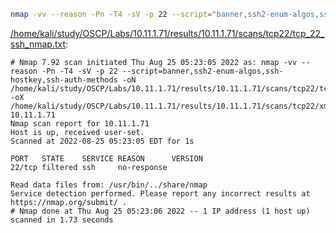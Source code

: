 ```bash
nmap -vv --reason -Pn -T4 -sV -p 22 --script="banner,ssh2-enum-algos,ssh-hostkey,ssh-auth-methods" -oN "/home/kali/study/OSCP/Labs/10.11.1.71/results/10.11.1.71/scans/tcp22/tcp_22_ssh_nmap.txt" -oX "/home/kali/study/OSCP/Labs/10.11.1.71/results/10.11.1.71/scans/tcp22/xml/tcp_22_ssh_nmap.xml" 10.11.1.71
```

[/home/kali/study/OSCP/Labs/10.11.1.71/results/10.11.1.71/scans/tcp22/tcp_22_ssh_nmap.txt](file:///home/kali/study/OSCP/Labs/10.11.1.71/results/10.11.1.71/scans/tcp22/tcp_22_ssh_nmap.txt):

```
# Nmap 7.92 scan initiated Thu Aug 25 05:23:05 2022 as: nmap -vv --reason -Pn -T4 -sV -p 22 --script=banner,ssh2-enum-algos,ssh-hostkey,ssh-auth-methods -oN /home/kali/study/OSCP/Labs/10.11.1.71/results/10.11.1.71/scans/tcp22/tcp_22_ssh_nmap.txt -oX /home/kali/study/OSCP/Labs/10.11.1.71/results/10.11.1.71/scans/tcp22/xml/tcp_22_ssh_nmap.xml 10.11.1.71
Nmap scan report for 10.11.1.71
Host is up, received user-set.
Scanned at 2022-08-25 05:23:05 EDT for 1s

PORT   STATE    SERVICE REASON      VERSION
22/tcp filtered ssh     no-response

Read data files from: /usr/bin/../share/nmap
Service detection performed. Please report any incorrect results at https://nmap.org/submit/ .
# Nmap done at Thu Aug 25 05:23:06 2022 -- 1 IP address (1 host up) scanned in 1.73 seconds

```

